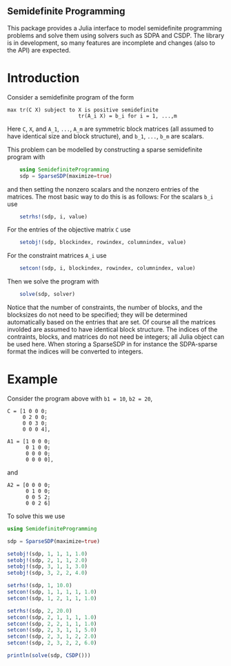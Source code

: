 ## Semidefinite Programming

This package provides a Julia interface to model semidefinite programming problems and solve them using solvers such as SDPA and CSDP. The library is in development, so many features are incomplete and changes (also to the API) are expected.

# Introduction

Consider a semidefinite program of the form

    max tr(C X) subject to X is positive semidefinite
                           tr(A_i X) = b_i for i = 1, ...,m

Here `C`, `X`, and `A_1`, `...`, `A_m` are symmetric block matrices (all assumed to have identical size and block structure), and `b_1`, `...`, `b_m` are scalars. 

This problem can be modelled by constructing a sparse semidefinite program with

```julia
    using SemidefiniteProgramming
    sdp = SparseSDP(maximize=true) 
```

and then setting the nonzero scalars and the nonzero entries of the matrices. The most basic way to do this is as follows: For the scalars `b_i` use

```julia
    setrhs!(sdp, i, value)
```

For the entries of the objective matrix `C` use

```julia
    setobj!(sdp, blockindex, rowindex, columnindex, value)
```

For the constraint matrices `A_i` use

```julia
    setcon!(sdp, i, blockindex, rowindex, columnindex, value)
```

Then we solve the program with 

```julia
    solve(sdp, solver)
```

Notice that the number of constraints, the number of blocks, and the blocksizes do not need to be specified; they will be determined automatically  based on the entries that are set. Of course all the matrices involded are assumed to have identical block structure. The indices of the contraints, blocks, and matrices do not need be integers; all Julia object can be used here. When storing a SparseSDP in for instance the SDPA-sparse format the indices will be converted to integers.

# Example

Consider the program above with `b1 = 10`, `b2 = 20`, 

```
C = [1 0 0 0;
     0 2 0 0;
     0 0 3 0;
     0 0 0 4],
```

```
A1 = [1 0 0 0;
      0 1 0 0;
      0 0 0 0;
      0 0 0 0],
```

and

    A2 = [0 0 0 0;
          0 1 0 0;
          0 0 5 2;
          0 0 2 6]

To solve this we use

```julia
using SemidefiniteProgramming

sdp = SparseSDP(maximize=true)

setobj!(sdp, 1, 1, 1, 1.0)
setobj!(sdp, 2, 1, 1, 2.0)
setobj!(sdp, 3, 1, 1, 3.0)
setobj!(sdp, 3, 2, 2, 4.0)

setrhs!(sdp, 1, 10.0)
setcon!(sdp, 1, 1, 1, 1, 1.0)
setcon!(sdp, 1, 2, 1, 1, 1.0)

setrhs!(sdp, 2, 20.0)
setcon!(sdp, 2, 1, 1, 1, 1.0)
setcon!(sdp, 2, 2, 1, 1, 1.0)
setcon!(sdp, 2, 3, 1, 1, 5.0)
setcon!(sdp, 2, 3, 1, 2, 2.0)
setcon!(sdp, 2, 3, 2, 2, 6.0)

println(solve(sdp, CSDP()))
```